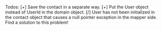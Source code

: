Todos:
[+] Save the contact in a separate way.
[+] Put the User object instead of UserId in the domain object.
[/]  User has not been initialized in the contact object that causes a null pointer exception in the mapper side. Find a solution to this problem! 